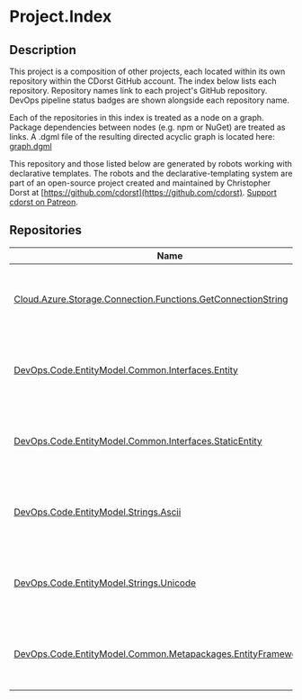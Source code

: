 # Project.Index
## Description

This project is a composition of other projects, each located within its own repository within the CDorst GitHub account. The index below lists each repository. Repository names link to each project's GitHub repository. DevOps pipeline status badges are shown alongside each repository name.

Each of the repositories in this index is treated as a node on a graph. Package dependencies between nodes (e.g. npm or NuGet) are treated as links. A .dgml file of the resulting directed acyclic graph is located here: [graph.dgml](graph.dgml)

This repository and those listed below are generated by robots working with declarative templates. The robots and the declarative-templating system are part of an open-source project created and maintained by Christopher Dorst at [https://github.com/cdorst](https://github.com/cdorst). [Support cdorst on Patreon](https://www.patreon.com/user?u=9178360).

## Repositories

Name | Status
---- | ------
[Cloud.Azure.Storage.Connection.Functions.GetConnectionString](https://github.com/CDorst/Cloud.Azure.Storage.Connection.Functions.GetConnectionString) | [![AppVeyor build status](https://img.shields.io/appveyor/ci/cdorst/cloud-azure-storage-connection-functions-getconnec.svg?label=AppVeyor&style=flat-square)](https://ci.appveyor.com/project/cdorst/cloud-azure-storage-connection-functions-getconnec) [![NuGet package status](https://img.shields.io/nuget/v/CDorst.Cloud.Azure.Storage.Connection.Functions.GetConnectionString.svg?label=NuGet&style=flat-square)](https://www.nuget.org/packages/CDorst.Cloud.Azure.Storage.Connection.Functions.GetConnectionString)
[DevOps.Code.EntityModel.Common.Interfaces.Entity](https://github.com/CDorst/DevOps.Code.EntityModel.Common.Interfaces.Entity) | [![AppVeyor build status](https://img.shields.io/appveyor/ci/cdorst/devops-code-entitymodel-common-interfaces-entity.svg?label=AppVeyor&style=flat-square)](https://ci.appveyor.com/project/cdorst/devops-code-entitymodel-common-interfaces-entity) [![NuGet package status](https://img.shields.io/nuget/v/CDorst.DevOps.Code.EntityModel.Common.Interfaces.Entity.svg?label=NuGet&style=flat-square)](https://www.nuget.org/packages/CDorst.DevOps.Code.EntityModel.Common.Interfaces.Entity)
[DevOps.Code.EntityModel.Common.Interfaces.StaticEntity](https://github.com/CDorst/DevOps.Code.EntityModel.Common.Interfaces.StaticEntity) | [![AppVeyor build status](https://img.shields.io/appveyor/ci/cdorst/devops-code-entitymodel-common-interfaces-staticen.svg?label=AppVeyor&style=flat-square)](https://ci.appveyor.com/project/cdorst/devops-code-entitymodel-common-interfaces-staticen) [![NuGet package status](https://img.shields.io/nuget/v/CDorst.DevOps.Code.EntityModel.Common.Interfaces.StaticEntity.svg?label=NuGet&style=flat-square)](https://www.nuget.org/packages/CDorst.DevOps.Code.EntityModel.Common.Interfaces.StaticEntity)
[DevOps.Code.EntityModel.Strings.Ascii](https://github.com/CDorst/DevOps.Code.EntityModel.Strings.Ascii) | [![AppVeyor build status](https://img.shields.io/appveyor/ci/cdorst/devops-code-entitymodel-strings-ascii.svg?label=AppVeyor&style=flat-square)](https://ci.appveyor.com/project/cdorst/devops-code-entitymodel-strings-ascii) [![NuGet package status](https://img.shields.io/nuget/v/CDorst.DevOps.Code.EntityModel.Strings.Ascii.svg?label=NuGet&style=flat-square)](https://www.nuget.org/packages/CDorst.DevOps.Code.EntityModel.Strings.Ascii)
[DevOps.Code.EntityModel.Strings.Unicode](https://github.com/CDorst/DevOps.Code.EntityModel.Strings.Unicode) | [![AppVeyor build status](https://img.shields.io/appveyor/ci/cdorst/devops-code-entitymodel-strings-unicode.svg?label=AppVeyor&style=flat-square)](https://ci.appveyor.com/project/cdorst/devops-code-entitymodel-strings-unicode) [![NuGet package status](https://img.shields.io/nuget/v/CDorst.DevOps.Code.EntityModel.Strings.Unicode.svg?label=NuGet&style=flat-square)](https://www.nuget.org/packages/CDorst.DevOps.Code.EntityModel.Strings.Unicode)
[DevOps.Code.EntityModel.Common.Metapackages.EntityFrameworkCore](https://github.com/CDorst/DevOps.Code.EntityModel.Common.Metapackages.EntityFrameworkCore) | [![AppVeyor build status](https://img.shields.io/appveyor/ci/cdorst/devops-code-entitymodel-common-metapackages-entity.svg?label=AppVeyor&style=flat-square)](https://ci.appveyor.com/project/cdorst/devops-code-entitymodel-common-metapackages-entity) [![NuGet package status](https://img.shields.io/nuget/v/CDorst.DevOps.Code.EntityModel.Common.Metapackages.EntityFrameworkCore.svg?label=NuGet&style=flat-square)](https://www.nuget.org/packages/CDorst.DevOps.Code.EntityModel.Common.Metapackages.EntityFrameworkCore)

